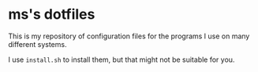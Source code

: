 # ms's dotfiles

This is my repository of configuration files for the programs I use on many
different systems.

I use `install.sh` to install them, but that might not be suitable for you.
